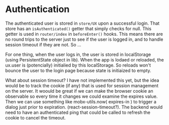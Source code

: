 # Authentication

The authenticated user is stored in `store/UX` upon a successful login.  That store has an `isAuthenticated()`
getter that simply checks for null.  This getter is used in `router/index` in `beforeEnter()` hooks.  This
means there are no round trips to the server just to see if the user is logged in, and to handle session timeout
if they are not.  So ...

For one thing, when the user logs in, the user is stored in localStorage (using PersistentState object in lib).
When the app is lodaed or reloaded, the ux.user is (potencially) initialied by this localStorage.  So reloads
won't bounce the user to the login page because state is initiaized to empty.

What about session timeout?  I have not implemented this yet, but the idea would be to track the cookie (if any)
that is used for session management on the server.  It woould be great if we can make the browser cookie an observable
so every time it changes we could examine the expires value.  Then we can use something like mobx-utils.now( expires-in )
to trigger a dialog just prior to expiration.  (react-session-timeout?).  The backend would need to have an authenticated ping
that could be called to refresh the cookie to cancel the timeout.

